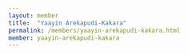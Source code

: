```yaml
---
layout: member
title:  "Yaayin Arekapudi-Kakara"
permalink: /members/yaayin-arekapudi-kakara.html
member: yaayin-arekapudi-kakara
---
```

